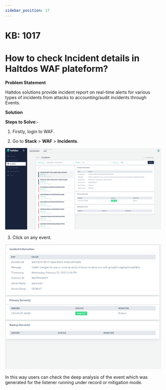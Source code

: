 ```yaml
---
sidebar_position: 17
---
```


# KB: 1017

# How to check Incident details in Haltdos WAF plateform?

**Problem Statement**

Haltdos solutions provide incident report on real-time alerts for various types of incidents from attacks to accounting/audit incidents through Events.

 **Solution**

 **Steps to Solve**:-

1. Firstly, login to WAF.

2. Go to **Stack** > **WAF** > **Incidents**.

![kb-1017](/img/waf/kb/v2/incidents_kb_1017_1.png)

3. Click on any event.

![kb-1017](/img/waf/kb/v2/incident_info_kb_1017_2.png)

In this way users can check the deep analysis of the event which was generated for the listener running under record or mitigation mode.